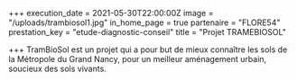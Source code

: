 +++
execution_date = 2021-05-30T22:00:00Z
image = "/uploads/trambiosol1.jpg"
in_home_page = true
partenaire = "FLORE54"
prestation_key = "etude-diagnostic-conseil"
title = "Projet TRAMEBIOSOL"

+++
TramBioSol est un projet qui a pour but de mieux connaître les sols de la Métropole du Grand Nancy, pour un meilleur aménagement urbain, soucieux des sols vivants.